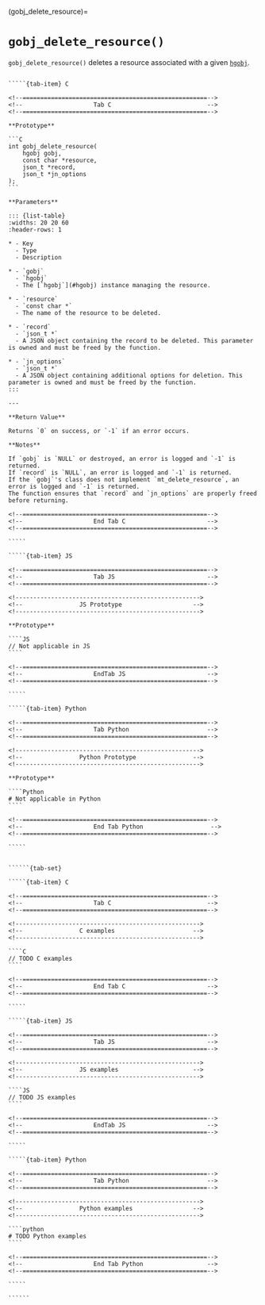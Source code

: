 <!-- ============================================================== -->
(gobj_delete_resource)=
# `gobj_delete_resource()`
<!-- ============================================================== -->

`gobj_delete_resource()` deletes a resource associated with a given [`hgobj`](#hgobj).

<!------------------------------------------------------------>
<!--                    Prototypes                          -->
<!------------------------------------------------------------>

``````{tab-set}

`````{tab-item} C

<!--====================================================-->
<!--                    Tab C                           -->
<!--====================================================-->

**Prototype**

```C
int gobj_delete_resource(
    hgobj gobj,
    const char *resource,
    json_t *record,
    json_t *jn_options
);
```

**Parameters**

::: {list-table}
:widths: 20 20 60
:header-rows: 1

* - Key
  - Type
  - Description

* - `gobj`
  - `hgobj`
  - The [`hgobj`](#hgobj) instance managing the resource.

* - `resource`
  - `const char *`
  - The name of the resource to be deleted.

* - `record`
  - `json_t *`
  - A JSON object containing the record to be deleted. This parameter is owned and must be freed by the function.

* - `jn_options`
  - `json_t *`
  - A JSON object containing additional options for deletion. This parameter is owned and must be freed by the function.
:::

---

**Return Value**

Returns `0` on success, or `-1` if an error occurs.

**Notes**

If `gobj` is `NULL` or destroyed, an error is logged and `-1` is returned.
If `record` is `NULL`, an error is logged and `-1` is returned.
If the `gobj`'s class does not implement `mt_delete_resource`, an error is logged and `-1` is returned.
The function ensures that `record` and `jn_options` are properly freed before returning.

<!--====================================================-->
<!--                    End Tab C                       -->
<!--====================================================-->

`````

`````{tab-item} JS

<!--====================================================-->
<!--                    Tab JS                          -->
<!--====================================================-->

<!---------------------------------------------------->
<!--                JS Prototype                    -->
<!---------------------------------------------------->

**Prototype**

````JS
// Not applicable in JS
````

<!--====================================================-->
<!--                    EndTab JS                       -->
<!--====================================================-->

`````

`````{tab-item} Python

<!--====================================================-->
<!--                    Tab Python                      -->
<!--====================================================-->

<!---------------------------------------------------->
<!--                Python Prototype                -->
<!---------------------------------------------------->

**Prototype**

````Python
# Not applicable in Python
````

<!--====================================================-->
<!--                    End Tab Python                   -->
<!--====================================================-->

`````

``````

<!------------------------------------------------------------>
<!--                    Examples                            -->
<!------------------------------------------------------------>

```````{dropdown} Examples

``````{tab-set}

`````{tab-item} C

<!--====================================================-->
<!--                    Tab C                           -->
<!--====================================================-->

<!---------------------------------------------------->
<!--                C examples                      -->
<!---------------------------------------------------->

````C
// TODO C examples
````

<!--====================================================-->
<!--                    End Tab C                       -->
<!--====================================================-->

`````

`````{tab-item} JS

<!--====================================================-->
<!--                    Tab JS                          -->
<!--====================================================-->

<!---------------------------------------------------->
<!--                JS examples                     -->
<!---------------------------------------------------->

````JS
// TODO JS examples
````

<!--====================================================-->
<!--                    EndTab JS                       -->
<!--====================================================-->

`````

`````{tab-item} Python

<!--====================================================-->
<!--                    Tab Python                      -->
<!--====================================================-->

<!---------------------------------------------------->
<!--                Python examples                 -->
<!---------------------------------------------------->

````python
# TODO Python examples
````

<!--====================================================-->
<!--                    End Tab Python                  -->
<!--====================================================-->

`````

``````

```````

